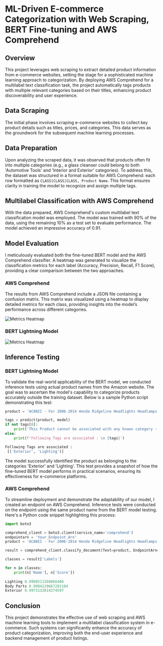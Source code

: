 # ML-Driven E-commerce Categorization with Web Scraping, BERT Fine-tuning and AWS Comprehend

## Overview
This project leverages web scraping to extract detailed product information from e-commerce websites, setting the stage for a sophisticated machine learning approach to categorization. By deploying AWS Comprehend for a multilabel text classification task, the project automatically tags products with multiple relevant categories based on their titles, enhancing product discoverability and user experience.

## Data Scraping
The initial phase involves scraping e-commerce websites to collect key product details such as titles, prices, and categories. This data serves as the groundwork for the subsequent machine learning processes.

## Data Preparation
Upon analyzing the scraped data, it was observed that products often fit into multiple categories (e.g., a glass cleanser could belong to both 'Automotive Tools' and 'Interior and Exterior' categories). To address this, the dataset was structured in a format suitable for AWS Comprehend: each row formatted as `CLASS|CLASS|CLASS, Product Name`. This format ensures clarity in training the model to recognize and assign multiple tags.

## Multilabel Classification with AWS Comprehend
With the data prepared, AWS Comprehend's custom multilabel text classification model was employed. The model was trained with 90% of the data, using the remaining 10% as a test set to evaluate performance. The model achieved an impressive accuracy of 0.91.

## Model Evaluation
I meticulously evaluated both the fine-tuned BERT model and the AWS Comprehend classifier. A heatmap was generated to visualize the classification metrics for each label (Accuracy, Precision, Recall, F1 Score), providing a clear comparison between the two approaches.

### AWS Comprehend
The results from AWS Comprehend include a JSON file containing a confusion matrix. This matrix was visualized using a heatmap to display detailed metrics for each class, providing insights into the model’s performance across different categories.

![Metrics Heatmap](https://github.com/Maryamahmadii/ML-Driven-E-commerce-Categorization-with-Web-Scraping/blob/main/Images/AWS_metrics_heatmap.png)

### BERT Lightning Model

![Metrics Heatmap](https://github.com/Maryamahmadii/ML-Driven-E-commerce-Categorization-with-Web-Scraping/blob/main/Images/BERT_metrics_heatmap.png)


## Inference Testing

### BERT Lightning Model
To validate the real-world applicability of the BERT model, we conducted inference tests using actual product names from the Amazon website. The goal was to ascertain the model's capability to categorize products accurately outside the training dataset. Below is a sample Python script demonstrating this test:

```python
product = 'ACANII - For 2006-2014 Honda Ridgeline Headlights Headlamps Replacement 06-14 Driver + Passenger Side'

tags = predict(product, model)
if not tags[0]:
    print('This Product cannot be associated with any known category - Please review to see if a new category is required')
else:
    print(f'Following Tags are associated : \n {tags}')

Following Tags are associated : 
 [('Exterior', 'Lighting')]
```
 
The model successfully identified the product as belonging to the categories 'Exterior' and 'Lighting'. This test provides a snapshot of how the fine-tuned BERT model performs in practical scenarios, ensuring its effectiveness for e-commerce platforms.

### AWS Comprehend
To streamline deployment and demonstrate the adaptability of our model, I created an endpoint on AWS Comprehend. Inference tests were conducted on the endpoint using the same product name from the BERT model testing. Here's a Python code snippet highlighting this process:

```python
import boto3

comprehend_client = boto3.client(service_name='comprehend') 
endpointarn = 'Your_Endpoint_Arn'
product = 'ACANII - For 2006-2014 Honda Ridgeline Headlights Headlamps Replacement 06-14 Driver + Passenger Side'

result = comprehend_client.classify_document(Text=product, EndpointArn=endpointarn)

classes = result['Labels']

for n in classes:
    print(n['Name'], n['Score'])
    
Lighting 0.9998512268066406
Body Parts 0.9984129667282104
Exterior 0.9973132014274597
```

## Conclusion
This project demonstrates the effective use of web scraping and AWS machine learning tools to implement a multilabel classification system in e-commerce. Such systems can significantly enhance the accuracy of product categorization, improving both the end-user experience and backend management of product listings.
